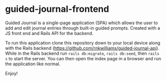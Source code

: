 # guided-journal-frontend

Guided Journal is a single-page application (SPA) which allows the user to add and edit journal entries through built-in guided prompts. Created with a JS front end and Rails API for the backend. 

To run this application clone this repository down to your local device along with the Rails backend (https://github.com/rnkwilliams/guided-journal-api). While in the Rails backend run `rails db:migrate`, `rails db:seed`, then `rails s` to start the server. You can then open the index page in a browser and run the application like normal.

Enjoy!
